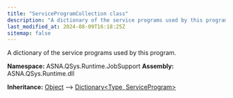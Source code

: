 ```yaml
---
title: "ServiceProgramCollection class"
description: "A dictionary of the service programs used by this program. "
last_modified_at: 2024-08-09T16:18:25Z
sitemap: false
---
```


A dictionary of the service programs used by this program.

**Namespace:** ASNA.QSys.Runtime.JobSupport
**Assembly:** ASNA.QSys.Runtime.dll

**Inheritance:** [Object](https://docs.microsoft.com/en-us/dotnet/api/system.object) --> [Dictionary\<Type, ServiceProgram\>](https://learn.microsoft.com/en-us/dotnet/api/system.collections.generic.dictionary-2?view=net-8.0)
<br>
<br>
